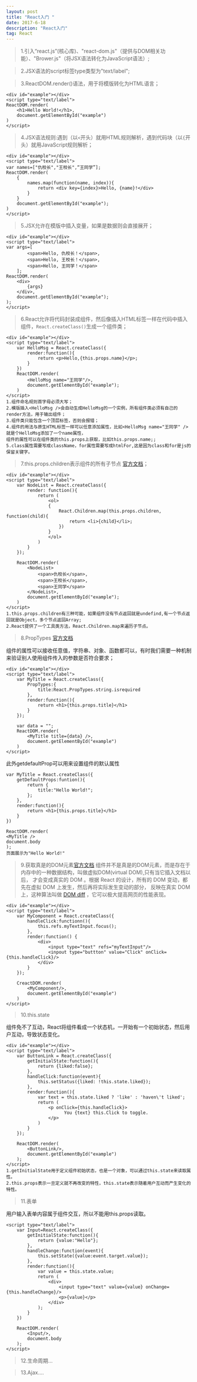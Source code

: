 ```yaml
---
layout: post
title: "React入门 "
date: 2017-6-18
description: "React入门"
tag: React 
---
```


>1.引入“react.js”(核心库)、"react-dom.js"（提供与DOM相关功能）、"Brower.js"（将JSX语法转化为JavaScript语法）;

>2.JSX语法的script标签type类型为"text/label";

>3.ReactDOM.render()语法，用于将模版转化为HTML语言；

```
<div id="example"></div>
<script type="text/label">
ReactDOM.render(
    <h1>Hello World!</h1>,
    document.getElementById("example")
)
</script>

```

>4.JSX语法规则:遇到（以`<`开头）就用HTML规则解析，遇到代码块（以`{`开头）就用JavaScript规则解析；

```
<div id="example"></div>
<script type="text/label">
var names=["仇校长","王校长",“王同学”];
ReactDOM.render(
    {
        names.map(function(name, index)){
            return <div key={index}>Hello, {name}!</div>
        }
    }
    document.getElementById("example");
)
</script>

```

>5.JSX允许在模版中插入变量，如果是数据则会直接展开；

```
<div id="example"></div>
<script type="text/label">
var args=[
        <span>Hello, 仇校长！</span>,
        <span>Hello, 王校长！</span>,
        <span>Hello, 王同学！</span>
    ];
ReactDOM.render(
    <div>
        {args}
    </div>,
    document.getElementById("example");
);
</script>

```

>6.React允许将代码封装成组件，然后像插入HTML标签一样在代码中插入组件，`React.createClass()`生成一个组件类；

```
<div id="example"></div>
<script type="text/label">
    var HelloMsg = React.createClass({
        render:function(){
            return <p>Hello,{this.props.name}</p>;
        }
    })
    ReactDOM.render(
        <HelloMsg name="王同学"/>,
        document.getElementById("example");
    )
</script>
1.组件命名规则首字母必须大写；
2.模版插入<HelloMsg />会自动生成HelloMsg的一个实例，所有组件类必须有自己的render方法，用于输出组件；
3.组件类只能包含一个顶层标签，否则会报错；
4.组件的用法与原生HTML标签一样可以任意添加属性，比如<HelloMsg name="王同学" />就是个HelloMsg添加了一个name属性，
组件的属性可以在组件类的this.props上获取，比如this.props.name;;
5.class属性需要写成className，for属性需要写成htmlFor,这是因为class和for是js的保留关键字。

```

>7.this.props.children表示组件的所有子节点 [官方文档](https://facebook.github.io/react/docs/react-api.html)；

```
<div id="example"></div>
<script type="text/label">
    var NodeList = React.createClass({
        render: function(){
            return (
                <ol>
                {
                    React.Children.map(this.props.children, function(child){
                        return <li>{child}</li>;
                    }) 
                }
                </ol>
            )
        }
    });
    
    ReactDOM.render(
        <NodeList>
            <span>仇校长</span>,
            <span>王校长</span>,
            <span>王同学</span>
        </NodeList>,
        document.getElementById("example");
    )
</script>
1.this.props.children有三种可能，如果组件没有节点返回就是undefind,有一个节点返回就是Object，多个节点返回Array;
2.React提供了一个工具类方法，React.Children.map来遍历子节点。

```

>8.PropTypes  [官方文档](https://facebook.github.io/react/docs/components-and-props.html)

组件的属性可以接收任意值，字符串、对象、函数都可以，有时我们需要一种机制来验证别人使用组件传入的参数是否符合要求；

```
<div id="example"></div>
<script type="text/label">
    var MyTitle = React.createClass({
        PropTypes:{
            title:React.PropTypes.string.isrequired
        },
        render:function(){
            return <h1>{this.props.title}</h1>
        }
    });
    
    var data = "";
    ReactDOM.render(
        <MyTitle title={data} />,
        document.getElementById("example")
    )
</script>

```

此外getdefaultProp可以用来设置组件的默认属性

```
var MyTitle = React.createClass({
    getDefaultProps:funtion(){
        return {
            title:"Hello World!";
        };
    },
    render:function(){
        return <h1>{this.props.title}</h1>
    }
})

ReactDOM.render(
<MyTitle />
document.body
);
页面展示为"Hello World!"

```

>9.获取真是的DOM元素[官方文档](https://facebook.github.io/react/docs/events.html#supported-events)
组件并不是真是的DOM元素，而是存在于内存中的一种数据结构，叫做虚拟DOM(virtual DOM),只有当它插入文档以后，
才会变成真实的 DOM 。根据 React 的设计，所有的 DOM 变动，都先在虚拟 DOM 上发生，然后再将实际发生变动的部分，
反映在真实 DOM上，这种算法叫做 [DOM diff](https://calendar.perfplanet.com/2013/diff/) ，它可以极大提高网页的性能表现。

```
<div id="example"></div>
<script type="text/label">
    var MyComponent = React.createClass({
        handleClick:functionn(){
            this.refs.myTextInput.focus();
        },
        render:function() {   
            <div>
                <input type="text" refs="myTextInput"/>
                <inpout type="buttton" value="Click" onClick={this.handleClick}/>
            </div>
        }
    });
    
    CreactDOM.render(
        <MyComponent/>,
        document.getElementById("example")
    )
</script>

```

>10.this.state

组件免不了互动，React将组件看成一个状态机，一开始有一个初始状态，然后用户互动，导致状态变化。

```
<div id="example"></div>
<script type="text/label">
    var ButtonLink = React.createClass({
        getInitialState:function(){
            return {liked:false};
        },
        handleClick:function(event){
            this.setStatus({liked: !this.state.liked});
        },
        render:function(){
            var text = this.state.liked ? 'like' : 'haven\'t liked';
            return (
                <p onClick={this.handleClick}>
                      You {text} this.Click to toggle.
                </p>
            )
        }
    });
    
    ReactDOM.render(
        <ButtonLink/>,
        document.getElementById("example")
    );
</script>
1.getInitialState用于定义组件初始状态，也是一个对象，可以通过this.state来读取属性。
2.this.props表示一旦定义就不再改变的特性，this.state表示随着用户互动而产生变化的特性。

```

>11.表单

用户输入表单内容属于组件交互，所以不能用this.props读取。

```
<script type="text/label">
    var Input=React.createClass({
        getInitialState:function(){
            return {value:"Hello"};
        },
        handleChange:function(event){
            this.setState({value:event.target.value});
        },
        render:function(){
            var value = this.state.value;
            return (
                <div>
                    <input type="text" value={value} onChange={this.handleChange}/>
                    <p>{value}</p>
                </div>
            );
        }
    })
    
    ReactDOM.render(
        <Input/>,
        document.body
    );
</script>

```

>12.生命周期...

>13.Ajax....


